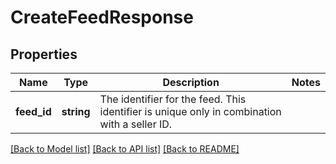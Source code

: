 # CreateFeedResponse

## Properties
Name | Type | Description | Notes
------------ | ------------- | ------------- | -------------
**feed_id** | **string** | The identifier for the feed. This identifier is unique only in combination with a seller ID. | 

[[Back to Model list]](../README.md#documentation-for-models) [[Back to API list]](../README.md#documentation-for-api-endpoints) [[Back to README]](../README.md)


